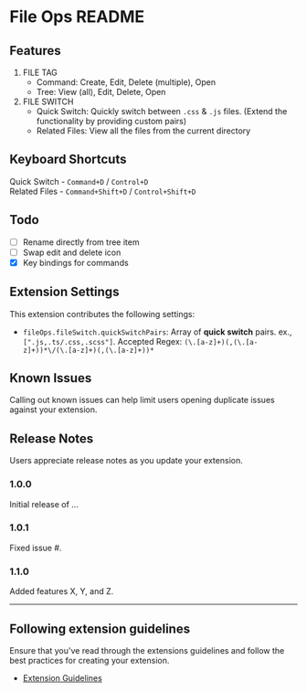 # File Ops README

## Features

1. FILE TAG
   - Command: Create, Edit, Delete (multiple), Open
   - Tree: View (all), Edit, Delete, Open
2. FILE SWITCH
   - Quick Switch: Quickly switch between `.css` & `.js` files. (Extend the functionality by providing custom pairs)
   - Related Files: View all the files from the current directory

## Keyboard Shortcuts

Quick Switch - `Command+D` / `Control+D`  
Related Files - `Command+Shift+D` / `Control+Shift+D`

## Todo

- [ ] Rename directly from tree item
- [ ] Swap edit and delete icon
- [x] Key bindings for commands

## Extension Settings

This extension contributes the following settings:

- `fileOps.fileSwitch.quickSwitchPairs`: Array of **quick switch** pairs. ex., `[".js,.ts/.css,.scss"]`. Accepted Regex: `(\.[a-z]+)(,(\.[a-z]+))*\/(\.[a-z]+)(,(\.[a-z]+))*`

## Known Issues

Calling out known issues can help limit users opening duplicate issues against your extension.

## Release Notes

Users appreciate release notes as you update your extension.

### 1.0.0

Initial release of ...

### 1.0.1

Fixed issue #.

### 1.1.0

Added features X, Y, and Z.

---

## Following extension guidelines

Ensure that you've read through the extensions guidelines and follow the best practices for creating your extension.

- [Extension Guidelines](https://code.visualstudio.com/api/references/extension-guidelines)
